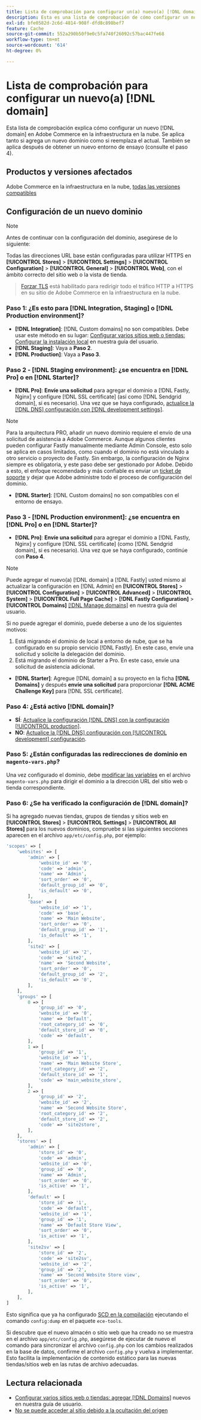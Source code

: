 ```yaml
---
title: Lista de comprobación para configurar un(a) nuevo(a) [!DNL domain]
description: Esta es una lista de comprobación de cómo configurar un nuevo  [!DNL domain] en Adobe Commerce en la infraestructura en la nube.
exl-id: bfe0582d-2c6d-4814-908f-dfd8c898bef7
feature: Cache
source-git-commit: 552a290b50f9e0c5fa740f26092c57bac447fe68
workflow-type: tm+mt
source-wordcount: '614'
ht-degree: 0%

---
```


# Lista de comprobación para configurar un nuevo(a) [!DNL domain]

Esta lista de comprobación explica cómo configurar un nuevo [!DNL domain] en Adobe Commerce en la infraestructura en la nube. Se aplica tanto si agrega un nuevo dominio como si reemplaza el actual. También se aplica después de obtener un nuevo entorno de ensayo (consulte el paso 4).

## Productos y versiones afectados

Adobe Commerce en la infraestructura en la nube, [todas las versiones compatibles](https://www.adobe.com/content/dam/cc/en/legal/terms/enterprise/pdfs/Adobe-Commerce-Software-Lifecycle-Policy.pdf)

## Configuración de un nuevo dominio

>[!NOTE]
>
>Antes de continuar con la configuración del dominio, asegúrese de lo siguiente:
>
>Todas las direcciones URL base están configuradas para utilizar HTTPS en **[!UICONTROL Stores]** > **[!UICONTROL Settings]** > **[!UICONTROL Configuration]** > **[!UICONTROL General]** > **[!UICONTROL Web]**, con el ámbito correcto del sitio web o la vista de tienda.
>> [Forzar TLS](https://experienceleague.adobe.com/en/docs/commerce-knowledge-base/kb/how-to/redirect-http-to-https-for-all-pages-on-cloud-force-tls#token_type=bearer&expires_in=10799996) está habilitado para redirigir todo el tráfico HTTP a HTTPS en su sitio de Adobe Commerce en la infraestructura en la nube.

### Paso 1: ¿Es esto para [!DNL Integration, Staging] o [!DNL Production environment]?

* **[!DNL Integration]**: [!DNL Custom domains] no son compatibles. Debe usar este método en su lugar: [Configurar varios sitios web o tiendas: Configurar la instalación local](https://experienceleague.adobe.com/docs/commerce-cloud-service/user-guide/configure-store/multiple-sites.html#add-new-domains) en nuestra guía del usuario.
* **[!DNL Staging]**: Vaya a **Paso 2**.
* **[!DNL Production]**: Vaya a **Paso 3**.

### Paso 2 - [!DNL Staging environment]: ¿se encuentra en [!DNL Pro] o en [!DNL Starter]?

* **[!DNL Pro]**: **Envíe una solicitud** para agregar el dominio a [!DNL Fastly, Nginx] y configure [!DNL SSL certificate] (así como [!DNL Sendgrid domain], si es necesario). Una vez que se haya configurado, [actualice la [!DNL DNS] configuración con [!DNL development settings]](https://experienceleague.adobe.com/docs/commerce-cloud-service/user-guide/cdn/setup-fastly/fastly-configuration.html#update-dns-configuration-with-development-settings).

>[!NOTE]
>
>Para la arquitectura PRO, añadir un nuevo dominio requiere el envío de una solicitud de asistencia a Adobe Commerce. Aunque algunos clientes pueden configurar Fastly manualmente mediante Admin Console, esto solo se aplica en casos limitados, como cuando el dominio no está vinculado a otro servicio o proyecto de Fastly. Sin embargo, la configuración de Nginx siempre es obligatoria, y este paso debe ser gestionado por Adobe. Debido a esto, el enfoque recomendado y más confiable es enviar un [ticket de soporte](https://experienceleague.adobe.com/home?support-tab=home#support) y dejar que Adobe administre todo el proceso de configuración del dominio.


* **[!DNL Starter]**: [!DNL Custom domains] no son compatibles con el entorno de ensayo.

### Paso 3 - [!DNL Production environment]: ¿se encuentra en [!DNL Pro] o en [!DNL Starter]?

* **[!DNL Pro]**: **Envíe una solicitud** para agregar el dominio a [!DNL Fastly, Nginx] y configure [!DNL SSL certificate] (como [!DNL Sendgrid domain], si es necesario). Una vez que se haya configurado, continúe con **Paso 4**.

>[!NOTE]
>
>Puede agregar el nuevo(a) [!DNL domain] a [!DNL Fastly] usted mismo al actualizar la configuración en [!DNL Admin] en **[!UICONTROL Stores]** > **[!UICONTROL Configuration]** > **[!UICONTROL Advanced]** > **[!UICONTROL System]** > **[!UICONTROL Full Page Cache]** > **[!DNL Fastly Configuration]** > **[!UICONTROL Domains]** [[!DNL Manage domains]](https://experienceleague.adobe.com/docs/commerce-cloud-service/user-guide/cdn/setup-fastly/fastly-custom-cache-configuration.html#manage-domains) en nuestra guía del usuario.
>
>
>Si no puede agregar el dominio, puede deberse a uno de los siguientes motivos:
>
>1. Está migrando el dominio de local a entorno de nube, que se ha configurado en su propio servicio [!DNL Fastly]. En este caso, envíe una solicitud y solicite la delegación del dominio.
>1. Está migrando el dominio de Starter a Pro. En este caso, envíe una solicitud de asistencia adicional.

* **[!DNL Starter]**: Agregue [!DNL domain] a su proyecto en la ficha **[!DNL Domains]** y después **envíe una solicitud** para proporcionar **[!DNL ACME Challenge Key]** para [!DNL SSL certificate].

### Paso 4: ¿Está activo [!DNL domain]?

* **SÍ**: [Actualice la configuración [!DNL DNS] con la configuración [!UICONTROL production]](https://experienceleague.adobe.com/docs/commerce-cloud-service/user-guide/launch/checklist.html#update-dns-configuration-with-production-settings).
* **NO**: [Actualice la [!DNL DNS] configuración con [!UICONTROL development] configuración](https://experienceleague.adobe.com/docs/commerce-cloud-service/user-guide/cdn/setup-fastly/fastly-configuration.html#update-dns-configuration-with-development-settings).

### Paso 5: ¿Están configuradas las redirecciones de dominio en `magento-vars.php`?

Una vez configurado el dominio, debe [modificar las variables](https://experienceleague.adobe.com/en/docs/commerce-on-cloud/user-guide/configure-store/multiple-sites#modify-variables) en el archivo `magento-vars.php` para dirigir el dominio a la dirección URL del sitio web o tienda correspondiente.

### Paso 6: ¿Se ha verificado la configuración de [!DNL domain]?

Si ha agregado nuevas tiendas, grupos de tiendas y sitios web en **[!UICONTROL Stores]** > **[!UICONTROL Settings]** > **[!UICONTROL All Stores]** para los nuevos dominios, compruebe si las siguientes secciones aparecen en el archivo `app/etc/config.php`, por ejemplo:

```php
'scopes' => [
    'websites' => [
        'admin' => [
            'website_id' => '0',
            'code' => 'admin',
            'name' => 'Admin',
            'sort_order' => '0',
            'default_group_id' => '0',
            'is_default' => '0',
        ],
        'base' => [
            'website_id' => '1',
            'code' => 'base',
            'name' => 'Main Website',
            'sort_order' => '0',
            'default_group_id' => '1',
            'is_default' => '1',
        ],
        'site2' => [
            'website_id' => '2',
            'code' => 'site2',
            'name' => 'Second Website',
            'sort_order' => '0',
            'default_group_id' => '2',
            'is_default' => '0',
        ],
    ],
    'groups' => [
        0 => [
            'group_id' => '0',
            'website_id' => '0',
            'name' => 'Default',
            'root_category_id' => '0',
            'default_store_id' => '0',
            'code' => 'default',
        ],
        1 => [
            'group_id' => '1',
            'website_id' => '1',
            'name' => 'Main Website Store',
            'root_category_id' => '2',
            'default_store_id' => '1',
            'code' => 'main_website_store',
        ],
        2 => [
            'group_id' => '2',
            'website_id' => '2',
            'name' => 'Second Website Store',
            'root_category_id' => '2',
            'default_store_id' => '2',
            'code' => 'site2store',
        ],
    ],
    'stores' => [
        'admin' => [
            'store_id' => '0',
            'code' => 'admin',
            'website_id' => '0',
            'group_id' => '0',
            'name' => 'Admin',
            'sort_order' => '0',
            'is_active' => '1',
        ],
        'default' => [
            'store_id' => '1',
            'code' => 'default',
            'website_id' => '1',
            'group_id' => '1',
            'name' => 'Default Store View',
            'sort_order' => '0',
            'is_active' => '1',
        ],
        'site2sv' => [
            'store_id' => '2',
            'code' => 'site2sv',
            'website_id' => '2',
            'group_id' => '2',
            'name' => 'Second Website Store view',
            'sort_order' => '0',
            'is_active' => '1',
        ],
    ],
]
```

Esto significa que ya ha configurado [SCD en la compilación](https://experienceleague.adobe.com/en/docs/commerce-on-cloud/user-guide/develop/deploy/static-content#setting-the-scd-on-build) ejecutando el comando `config:dump` en el paquete `ece-tools`.

Si descubre que el nuevo almacén o sitio web que ha creado no se muestra en el archivo `app/etc/config.php`, asegúrese de ejecutar de nuevo el comando para sincronizar el archivo `config.php` con los cambios realizados en la base de datos, confirme el archivo `config.php` y vuelva a implementar. Esto facilita la implementación de contenido estático para las nuevas tiendas/sitios web en las rutas de archivo adecuadas.

## Lectura relacionada

* [Configurar varios sitios web o tiendas: agregar  [!DNL Domains]](https://experienceleague.adobe.com/docs/commerce-cloud-service/user-guide/configure-store/multiple-sites.html#add-new-domains) nuevos en nuestra guía de usuario.
* [No se puede acceder al sitio debido a la ocultación del origen](https://experienceleague.adobe.com/en/docs/experience-cloud-kcs/kbarticles/ka-26856)
